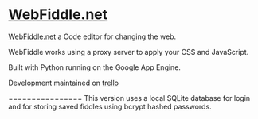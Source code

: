 [WebFiddle.net](http://webfiddle.net)
==================

[WebFiddle.net](http://webfiddle.net) a Code editor for changing the web.

WebFiddle works using a proxy server to apply your CSS and JavaScript.

Built with Python running on the Google App Engine.

Development maintained on [trello](https://trello.com/b/NA2zAjEQ/development)



================
This version uses a local SQLite database for login and for storing saved fiddles using bcrypt hashed passwords.
